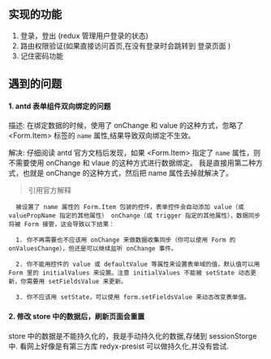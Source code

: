 ## 实现的功能

1. 登录，登出 (redux 管理用户登录的状态)
2. 路由权限验证(如果直接访问首页,在没有登录时会跳转到 登录页面 )
3. 记住密码功能

## 遇到的问题

#### 1. antd 表单组件双向绑定的问题

描述: 在绑定数据的时候，使用了 onChange 和 value 的这种方式，忽略了 <Form.Item> 标签的 `name` 属性,结果导致双向绑定不生效。

解决: 仔细阅读 antd 官方文档后发现，如果 <Form.Item> 指定了 `name` 属性，则不需要使用 onChange 和 vlaue 的这种方式进行数据绑定。 我是直接用第二种方式，也就是 onChange 的这种方式，然后把 name 属性去掉就解决了。

> 引用官方解释

  ```
    被设置了 name 属性的 Form.Item 包装的控件，表单控件会自动添加 value（或 valuePropName 指定的其他属性） onChange（或 trigger 指定的其他属性），数据同步将被 Form 接管，这会导致以下结果：

    1. 你不再需要也不应该用 onChange 来做数据收集同步（你可以使用 Form 的 onValuesChange），但还是可以继续监听 onChange 事件。

    2. 你不能用控件的 value 或 defaultValue 等属性来设置表单域的值，默认值可以用 Form 里的 initialValues 来设置。注意 initialValues 不能被 setState 动态更新，你需要用 setFieldsValue 来更新。

    3. 你不应该用 setState，可以使用 form.setFieldsValue 来动态改变表单值。
  ```

#### 2. 修改 store 中的数据后，刷新页面会重置

store 中的数据是不能持久化的，我是手动持久化的数据,存储到 sessionStorge 中. 看网上好像是有第三方库 redyx-presist 可以做持久化,并没有尝试.
